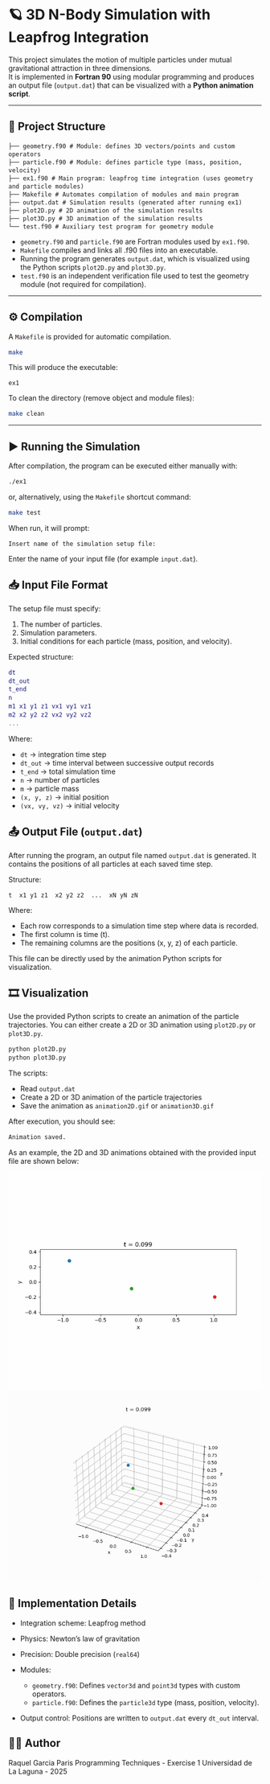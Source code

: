 # 🪐 3D N-Body Simulation with Leapfrog Integration

This project simulates the motion of multiple particles under mutual gravitational attraction in three dimensions.  
It is implemented in **Fortran 90** using modular programming and produces an output file (`output.dat`) that can be visualized with a **Python animation script**.

---

## 📁 Project Structure

```
├── geometry.f90 # Module: defines 3D vectors/points and custom operators
├── particle.f90 # Module: defines particle type (mass, position, velocity)
├── ex1.f90 # Main program: leapfrog time integration (uses geometry and particle modules)
├── Makefile # Automates compilation of modules and main program
├── output.dat # Simulation results (generated after running ex1)
├── plot2D.py # 2D animation of the simulation results
├── plot3D.py # 3D animation of the simulation results
└── test.f90 # Auxiliary test program for geometry module
```

* `geometry.f90` and `particle.f90` are Fortran modules used by `ex1.f90`.
* `Makefile` compiles and links all .f90 files into an executable.
* Running the program generates `output.dat`, which is visualized using the Python scripts `plot2D.py` and `plot3D.py`.
* `test.f90` is an independent verification file used to test the geometry module (not required for compilation).

---

## ⚙️ Compilation

A `Makefile` is provided for automatic compilation.

```bash
make
```

This will produce the executable:
```nginx
ex1
```

To clean the directory (remove object and module files):

```bash
make clean
```

---

## ▶️ Running the Simulation

After compilation, the program can be executed either manually with:
```bash
./ex1
```

or, alternatively, using the `Makefile` shortcut command:
```bash
make test
```

When run, it will prompt:
```arduino
Insert name of the simulation setup file:
```
Enter the name of your input file (for example `input.dat`).

## 📥 Input File Format

The setup file must specify:

1. The number of particles.
2. Simulation parameters.
3. Initial conditions for each particle (mass, position, and velocity).

Expected structure:
```lua
dt
dt_out
t_end
n
m1 x1 y1 z1 vx1 vy1 vz1
m2 x2 y2 z2 vx2 vy2 vz2
...
```

Where:
* `dt` → integration time step
* `dt_out` → time interval between successive output records
*  `t_end` → total simulation time
* `n` → number of particles
* `m` → particle mass
* `(x, y, z)` → initial position
* `(vx, vy, vz)` → initial velocity

## 📤 Output File (`output.dat`)

After running the program, an output file named `output.dat` is generated.
It contains the positions of all particles at each saved time step.

Structure:
```nginx
t  x1 y1 z1  x2 y2 z2  ...  xN yN zN
```

Where:

* Each row corresponds to a simulation time step where data is recorded.
* The first column is time (t).
* The remaining columns are the positions (x, y, z) of each particle.

This file can be directly used by the animation Python scripts for visualization.

## 🎞️ Visualization

Use the provided Python scripts to create an animation of the particle trajectories. You can either create a 2D or 3D animation using `plot2D.py` or `plot3D.py`.

```bash
python plot2D.py
python plot3D.py
```

The scripts:

* Read `output.dat`
* Create a 2D or 3D animation of the particle trajectories
* Save the animation as `animation2D.gif` or `animation3D.gif`

After execution, you should see:
```css
Animation saved.
```

As an example, the 2D and 3D animations obtained with the provided input file are shown below:

![2D Animation](animation2D.gif)
![3D Animation](animation3D.gif)

## 🧠 Implementation Details

* Integration scheme: Leapfrog method
* Physics: Newton’s law of gravitation
* Precision: Double precision (`real64`)
* Modules:

    * `geometry.f90`: Defines `vector3d` and `point3d` types with custom operators.
    * `particle.f90`: Defines the `particle3d` type (mass, position, velocity).

* Output control: Positions are written to `output.dat` every `dt_out` interval.

## 👨‍💻 Author

Raquel Garcia Paris
Programming Techniques - Exercise 1
Universidad de La Laguna - 2025